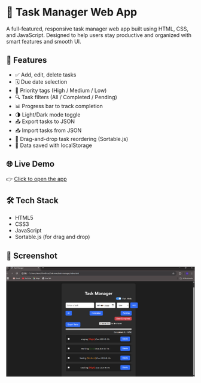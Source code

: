# 📝 Task Manager Web App

A full-featured, responsive task manager web app built using HTML, CSS, and JavaScript. Designed to help users stay productive and organized with smart features and smooth UI.

## 🚀 Features

- ✅ Add, edit, delete tasks
- 🗓 Due date selection
- 🔴 Priority tags (High / Medium / Low)
- 🔍 Task filters (All / Completed / Pending)
- 📊 Progress bar to track completion
- 🌗 Light/Dark mode toggle
- 📤 Export tasks to JSON
- 📥 Import tasks from JSON
- 🔄 Drag-and-drop task reordering (Sortable.js)
- 💾 Data saved with localStorage

## 🌐 Live Demo

👉 [Click to open the app](https://lahari360.github.io/task-manager/)

## 🛠 Tech Stack

- HTML5
- CSS3
- JavaScript
- Sortable.js (for drag and drop)

## 📸 Screenshot

![Task Manager UI](assets/screenshot.png)
